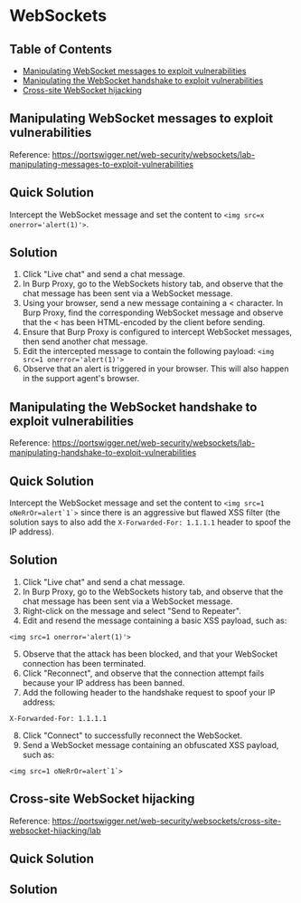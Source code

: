 <!-- omit in toc -->
# WebSockets

<!-- omit in toc -->
## Table of Contents

- [Manipulating WebSocket messages to exploit vulnerabilities](#manipulating-websocket-messages-to-exploit-vulnerabilities)
- [Manipulating the WebSocket handshake to exploit vulnerabilities](#manipulating-the-websocket-handshake-to-exploit-vulnerabilities)
- [Cross-site WebSocket hijacking](#cross-site-websocket-hijacking)

## Manipulating WebSocket messages to exploit vulnerabilities
Reference: https://portswigger.net/web-security/websockets/lab-manipulating-messages-to-exploit-vulnerabilities

<!-- omit in toc -->
## Quick Solution 
Intercept the WebSocket message and set the content to ``<img src=x onerror='alert(1)'>``.

<!-- omit in toc -->
## Solution 
1. Click "Live chat" and send a chat message. 
2. In Burp Proxy, go to the WebSockets history tab, and observe that the chat message has been sent via a WebSocket message.
3. Using your browser, send a new message containing a < character. In Burp Proxy, find the corresponding WebSocket message and observe that the < has been HTML-encoded by the client before sending.
4. Ensure that Burp Proxy is configured to intercept WebSocket messages, then send another chat message.
5. Edit the intercepted message to contain the following payload: ``<img src=1 onerror='alert(1)'>``
6. Observe that an alert is triggered in your browser. This will also happen in the support agent's browser. 

## Manipulating the WebSocket handshake to exploit vulnerabilities
Reference: https://portswigger.net/web-security/websockets/lab-manipulating-handshake-to-exploit-vulnerabilities

<!-- omit in toc -->
## Quick Solution 
Intercept the WebSocket message and set the content to ``<img src=1 oNeRrOr=alert`1`>`` since there is an aggressive but flawed XSS filter (the solution says to also add the ``X-Forwarded-For: 1.1.1.1`` header to spoof the IP address).

<!-- omit in toc -->
## Solution 
1. Click "Live chat" and send a chat message.
2. In Burp Proxy, go to the WebSockets history tab, and observe that the chat message has been sent via a WebSocket message.
3. Right-click on the message and select "Send to Repeater".
4. Edit and resend the message containing a basic XSS payload, such as:
```
<img src=1 onerror='alert(1)'>
```
5. Observe that the attack has been blocked, and that your WebSocket connection has been terminated. 
6. Click "Reconnect", and observe that the connection attempt fails because your IP address has been banned.
7. Add the following header to the handshake request to spoof your IP address:
```
X-Forwarded-For: 1.1.1.1
```
8. Click "Connect" to successfully reconnect the WebSocket. 
9. Send a WebSocket message containing an obfuscated XSS payload, such as:
```
<img src=1 oNeRrOr=alert`1`> 
```

## Cross-site WebSocket hijacking
Reference: https://portswigger.net/web-security/websockets/cross-site-websocket-hijacking/lab

<!-- omit in toc -->
## Quick Solution 

<!-- omit in toc -->
## Solution 